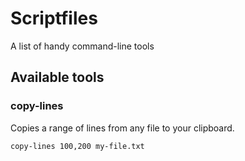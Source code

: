 # Scriptfiles

A list of handy command-line tools

## Available tools

### copy-lines

Copies a range of lines from any file to your clipboard.

```
copy-lines 100,200 my-file.txt
```
